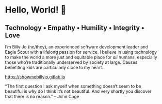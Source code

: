 # Hello, World! 👋

## Technology • Empathy • Humility • Integrity • Love

I’m Billy Jo (he/they), an experienced software development leader and Eagle Scout with a lifelong passion for service. I believe in using technology to make the world a more just and equitable place for *all* humans, especially those who’re traditionally underserved by society at large. Causes benefiting kids are particularly close to my heart.

<https://showmebillyjo.gitlab.io>

“The first question I ask myself when something doesn’t seem to be beautiful is why do I think it’s not beautiful. And very shortly you discover that there is no reason.” – John Cage

